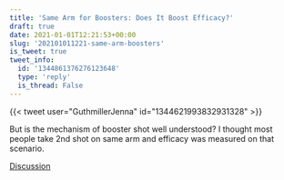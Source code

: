 ```yaml
---
title: 'Same Arm for Boosters: Does It Boost Efficacy?'
draft: true
date: 2021-01-01T12:21:53+00:00
slug: '202101011221-same-arm-boosters'
is_tweet: true
tweet_info:
  id: '1344861376276123648'
  type: 'reply'
  is_thread: False
---
```




{{< tweet user="GuthmillerJenna" id="1344621993832931328" >}}

But is the mechanism of booster shot well understood? I thought most people take 2nd shot on same arm and efficacy was measured on that scenario.

[Discussion](https://x.com/sytelus/status/1344861376276123648)
